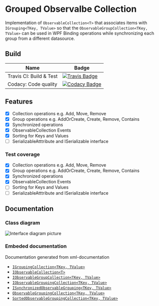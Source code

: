 # Grouped Observalbe Collection

Implementation of `ObservableCollection<T>` that associates items with `IGrouping<TKey, TValue>` so that the `ObservableGroupCollection<TKey, TValue>`  can be used in WPF Binding operations while synchronizing each group from a different datasource.

## Build
| Name | Badge |
| ---- | ---- |
| Travis CI: Build & Test | [![Travis Badge](https://img.shields.io/travis/com/ProphetLamb-Organistion/GroupedObservableCollection)](https://travis-ci.com/github/ProphetLamb-Organistion/GroupedObservableCollection) |
| Codacy: Code quality | [![Codacy Badge](https://app.codacy.com/project/badge/Grade/0bd8fedf894f4625b71e77221dff0976)](https://www.codacy.com/gh/ProphetLamb-Organistion/GroupedObservableCollection/dashboard?utm_source=github.com&amp;utm_medium=referral&amp;utm_content=ProphetLamb-Organistion/GroupedObservableCollection&amp;utm_campaign=Badge_Grade) |

## Features

  - [x] Collection operations e.g. Add, Move, Remove
  - [x] Group operations e.g. AddOrCreate, Create, Remove, Contains
  - [x] Synchronized operations
  - [x] ObservableCollection Events
  - [x] Sorting for Keys and Values
  - [ ] SerializableAtttribute and ISerializable interface

### Test coverage

  - [x] Collection operations e.g. Add, Move, Remove
  - [x] Group operations e.g. AddOrCreate, Create, Remove, Contains
  - [x] Synchronized operations
  - [X] ObservableCollection Events
  - [ ] Sorting for Keys and Values
  - [ ] SerializableAtttribute and ISerializable interface

## Documentation

### Class diagram

![Interface diagram picture](https://i.imgur.com/cwChStn.png)

### Embeded documentation

Documentation generated from xml-documentation

- [`IGroupingCollection<TKey, TValue>`](doc/IGroupingCollection{TKey-TValue}.md)
- [`IObservableCollection<T>`](doc/IObservableCollection{T}.md)
- [`IObservableGroupCollection<TKey, TValue>`](doc/IObservableGroupCollection{TKey-TValue}.md)
- [`IObservableGroupingCollection<TKey, TValue>`](doc/IObservableGroupingCollection{TKey-TValue}.md)
- [`ISynchronizedObservableGrouping<TKey, TValue>`](doc/ISynchronizedObservableGrouping{TKey-TValue}.md)
- [`ObservableGroupingCollection<TKey, TValue>`](doc/ObservableGroupingCollection{TKey-TValue}.md)
- [`SortedObservableGroupingCollection<TKey, TValue>`](doc/SortedObservableGroupingCollection{TKey-TValue}.md)
